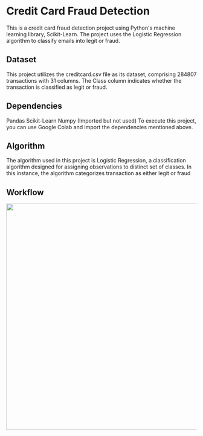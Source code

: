 # Credit Card Fraud Detection
This is a credit card fraud detection project using Python's machine learning library, Scikit-Learn. The project uses the Logistic Regression algorithm to classify emails into legit or fraud.

## Dataset
This project utilizes the creditcard.csv file as its dataset, comprising 284807 transactions with 31 columns. The Class column indicates whether the transaction is classified as legit or fraud.

## Dependencies
Pandas
Scikit-Learn
Numpy (Imported but not used)
To execute this project, you can use Google Colab and import the dependencies mentioned above.

## Algorithm
The algorithm used in this project is Logistic Regression, a classification algorithm designed for assigning observations to distinct set of classes. In this instance, the algorithm categorizes transaction as either legit or fraud

## Workflow
<img src="https://github.com/AthiraBR/PortfolioProjects/assets/87892369/76aefb52-58d3-4a73-b113-910fff738dd6" height="600" width="700">
 
